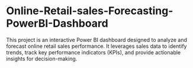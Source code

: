 # Online-Retail-sales-Forecasting-PowerBI-Dashboard
This project is an interactive Power BI dashboard designed to analyze and forecast online retail sales performance. It leverages sales data to identify trends, track key performance indicators (KPIs), and provide actionable insights for decision-making.
